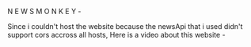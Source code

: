 N E W S   M O N K E Y -

Since i couldn't host the website because the newsApi that i used didn't support cors accross all hosts, 
Here is a video about this website - 
